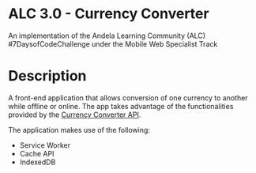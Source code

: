 # ALC 3.0 - Currency Converter
An implementation of the Andela Learning Community (ALC) #7DaysofCodeChallenge under the Mobile Web Specialist Track

# Description

A front-end application that allows conversion of one currency to another while offline or online. The app takes advantage of the functionalities
provided by the [Currency Converter API](currencyconverterapi.com).

The application makes use of the following:
- Service Worker
- Cache API
- IndexedDB
